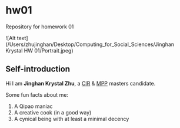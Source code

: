 # hw01
Repository for homework 01

![Alt text](/Users/zhujinghan/Desktop/Computing_for_Social_Sciences/Jinghan Krystal HW 01/Portrait.jpeg)

## Self-introduction

Hi I am **Jinghan Krystal Zhu**, a [CIR](https://cir.uchicago.edu/) & [MPP](https://harris.uchicago.edu/academics/programs-degrees/degrees/master-public-policy-mpp) masters candidate. 


Some fun facts about me:
1. A Qipao maniac
2. A creative cook (in a good way)
3. A cynical being with at least a minimal decency
